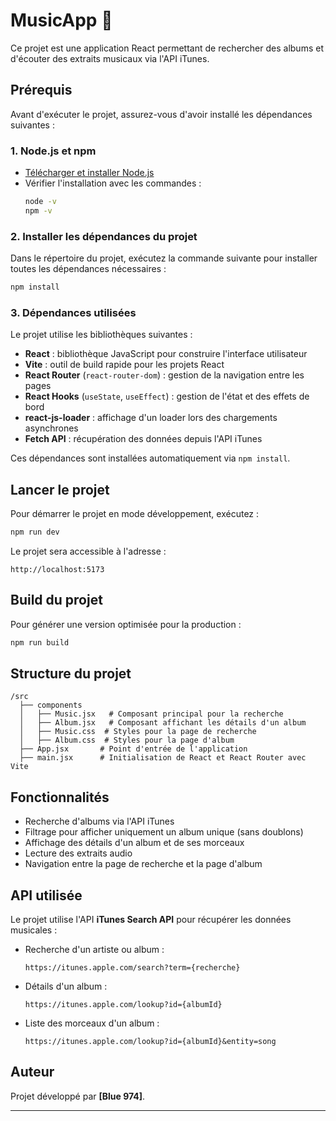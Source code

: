 # MusicApp 🎵

Ce projet est une application React permettant de rechercher des albums et d'écouter des extraits musicaux via l'API iTunes.

## Prérequis

Avant d'exécuter le projet, assurez-vous d'avoir installé les dépendances suivantes :

### 1. Node.js et npm

- [Télécharger et installer Node.js](https://nodejs.org/)
- Vérifier l'installation avec les commandes :
  ```sh
  node -v
  npm -v
  ```

### 2. Installer les dépendances du projet

Dans le répertoire du projet, exécutez la commande suivante pour installer toutes les dépendances nécessaires :

```sh
npm install
```

### 3. Dépendances utilisées

Le projet utilise les bibliothèques suivantes :

- **React** : bibliothèque JavaScript pour construire l'interface utilisateur
- **Vite** : outil de build rapide pour les projets React
- **React Router** (`react-router-dom`) : gestion de la navigation entre les pages
- **React Hooks** (`useState`, `useEffect`) : gestion de l'état et des effets de bord
- **react-js-loader** : affichage d'un loader lors des chargements asynchrones
- **Fetch API** : récupération des données depuis l'API iTunes

Ces dépendances sont installées automatiquement via `npm install`.

## Lancer le projet

Pour démarrer le projet en mode développement, exécutez :

```sh
npm run dev
```

Le projet sera accessible à l'adresse :

```
http://localhost:5173
```

## Build du projet

Pour générer une version optimisée pour la production :

```sh
npm run build
```

## Structure du projet

```
/src
  ├── components
  │   ├── Music.jsx   # Composant principal pour la recherche
  │   ├── Album.jsx   # Composant affichant les détails d'un album
  │   ├── Music.css  # Styles pour la page de recherche
  │   ├── Album.css  # Styles pour la page d'album
  ├── App.jsx       # Point d'entrée de l'application
  ├── main.jsx      # Initialisation de React et React Router avec Vite
```

## Fonctionnalités

- Recherche d'albums via l'API iTunes
- Filtrage pour afficher uniquement un album unique (sans doublons)
- Affichage des détails d'un album et de ses morceaux
- Lecture des extraits audio
- Navigation entre la page de recherche et la page d'album

## API utilisée

Le projet utilise l'API **iTunes Search API** pour récupérer les données musicales :

- Recherche d'un artiste ou album :
  ```
  https://itunes.apple.com/search?term={recherche}
  ```
- Détails d'un album :
  ```
  https://itunes.apple.com/lookup?id={albumId}
  ```
- Liste des morceaux d'un album :
  ```
  https://itunes.apple.com/lookup?id={albumId}&entity=song
  ```

## Auteur

Projet développé par **[Blue 974]**.

---